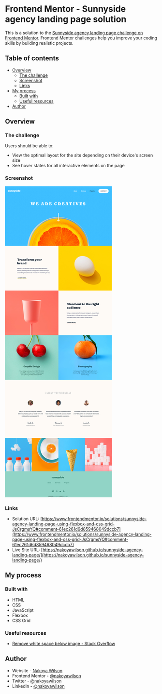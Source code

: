 # Frontend Mentor - Sunnyside agency landing page solution

This is a solution to the [Sunnyside agency landing page challenge on Frontend Mentor](https://www.frontendmentor.io/challenges/sunnyside-agency-landing-page-7yVs3B6ef). Frontend Mentor challenges help you improve your coding skills by building realistic projects.

## Table of contents

- [Overview](#overview)
  - [The challenge](#the-challenge)
  - [Screenshot](#screenshot)
  - [Links](#links)
- [My process](#my-process)
  - [Built with](#built-with)
  - [Useful resources](#useful-resources)
- [Author](#author)

## Overview

### The challenge

Users should be able to:

- View the optimal layout for the site depending on their device's screen size
- See hover states for all interactive elements on the page

### Screenshot

![](./images/screenshot.png)

### Links

- Solution URL: [https://www.frontendmentor.io/solutions/sunnyside-agency-landing-page-using-flexbox-and-css-grid-JsCrgmsYQ#comment-61ec261d6d859468049dccb7](https://www.frontendmentor.io/solutions/sunnyside-agency-landing-page-using-flexbox-and-css-grid-JsCrgmsYQ#comment-61ec261d6d859468049dccb7)
- Live Site URL: [https://nakoyawilson.github.io/sunnyside-agency-landing-page/](https://nakoyawilson.github.io/sunnyside-agency-landing-page/)

## My process

### Built with

- HTML
- CSS
- JavaScript
- Flexbox
- CSS Grid

### Useful resources

- [Remove white space below image - Stack Overflow](https://stackoverflow.com/questions/7774814/remove-white-space-below-image)

## Author

- Website - [Nakoya Wilson](https://nakoyawilson.netlify.app/)
- Frontend Mentor - [@nakoyawilson](https://www.frontendmentor.io/profile/nakoyawilson)
- Twitter - [@nakoyawilson](https://twitter.com/nakoyawilson)
- LinkedIn - [@nakoyawilson](https://www.linkedin.com/in/nakoyawilson/)

